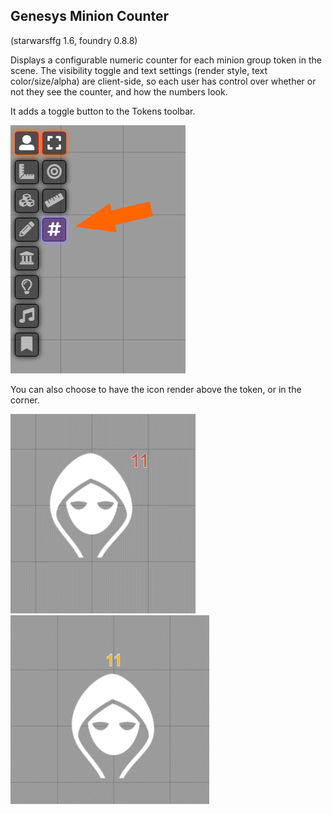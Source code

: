 ## Genesys Minion Counter

(starwarsffg 1.6, foundry 0.8.8)

Displays a configurable numeric counter for each minion group token in the scene. The visibility toggle and text settings (render style, text color/size/alpha) are client-side, so each user has control over whether or not they see the counter, and how the numbers look.

It adds a toggle button to the Tokens toolbar.

![img](https://raw.githubusercontent.com/halfwalk/genesys-minion-counter/master/images/toolbar.png)

You can also choose to have the icon render above the token, or in the corner.

![iconstyle.png](https://github.com/halfwalk/genesys-minion-counter/blob/master/images/iconstyle.png?raw=true)![img](https://raw.githubusercontent.com/halfwalk/genesys-minion-counter/master/images/borderstyle.png)



